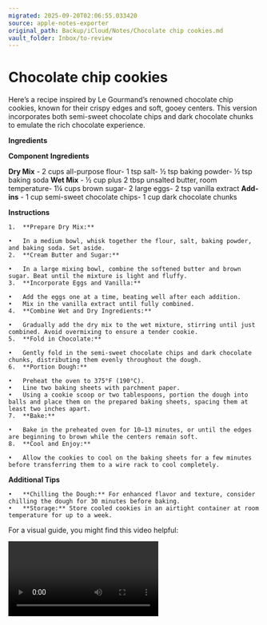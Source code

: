 ```yaml
---
migrated: 2025-09-20T02:06:55.033420
source: apple-notes-exporter
original_path: Backup/iCloud/Notes/Chocolate chip cookies.md
vault_folder: Inbox/to-review
---
```

# Chocolate chip cookies

Here’s a recipe inspired by Le Gourmand’s renowned chocolate chip cookies, known for their crispy edges and soft, gooey centers. This version incorporates both semi-sweet chocolate chips and dark chocolate chunks to emulate the rich chocolate experience.

**Ingredients**

**Component**	**Ingredients**

**Dry Mix**	- 2 cups all-purpose flour- 1 tsp salt- ½ tsp baking powder- ½ tsp baking soda
**Wet Mix**	- ½ cup plus 2 tbsp unsalted butter, room temperature- 1¼ cups brown sugar- 2 large eggs- 2 tsp vanilla extract
**Add-ins**	- 1 cup semi-sweet chocolate chips- 1 cup dark chocolate chunks

**Instructions**

	1.	**Prepare Dry Mix:**

	•	In a medium bowl, whisk together the flour, salt, baking powder, and baking soda. Set aside.
	2.	**Cream Butter and Sugar:**

	•	In a large mixing bowl, combine the softened butter and brown sugar. Beat until the mixture is light and fluffy.
	3.	**Incorporate Eggs and Vanilla:**

	•	Add the eggs one at a time, beating well after each addition.
	•	Mix in the vanilla extract until fully combined.
	4.	**Combine Wet and Dry Ingredients:**

	•	Gradually add the dry mix to the wet mixture, stirring until just combined. Avoid overmixing to ensure a tender cookie.
	5.	**Fold in Chocolate:**

	•	Gently fold in the semi-sweet chocolate chips and dark chocolate chunks, distributing them evenly throughout the dough.
	6.	**Portion Dough:**

	•	Preheat the oven to 375°F (190°C).
	•	Line two baking sheets with parchment paper.
	•	Using a cookie scoop or two tablespoons, portion the dough into balls and place them on the prepared baking sheets, spacing them at least two inches apart.
	7.	**Bake:**

	•	Bake in the preheated oven for 10–13 minutes, or until the edges are beginning to brown while the centers remain soft.
	8.	**Cool and Enjoy:**

	•	Allow the cookies to cool on the baking sheets for a few minutes before transferring them to a wire rack to cool completely.

**Additional Tips**

	•	**Chilling the Dough:** For enhanced flavor and texture, consider chilling the dough for 30 minutes before baking.
	•	**Storage:** Store cooled cookies in an airtight container at room temperature for up to a week.

For a visual guide, you might find this video helpful:


![Chocolate-chip-cookies-0-IMG_0035.MOV](attachments/Chocolate-chip-cookies-0-IMG_0035.MOV)